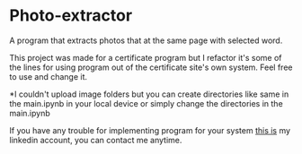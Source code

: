 # Photo-extractor
A program that extracts photos that at the same page with selected word.

This project was made for a certificate program but I refactor it's some of the lines for using program out of the certificate site's own system. Feel free to use and change it. 

*I couldn't upload image folders but you can create directories like same in the main.ipynb in your local device or simply change the directories in the main.ipynb


If you have any trouble for implementing program for your system [this is](https://www.linkedin.com/in/emircanduzenli/) my linkedin account, you can contact me anytime.

